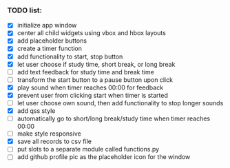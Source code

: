 ### TODO list: 

- [x] initialize app window
- [x] center all child widgets using vbox and hbox layouts
- [x] add placeholder buttons
- [x] create a timer function
- [x] add functionality to start, stop button
- [x] let user choose if study time, short break, or long break
- [ ] add text feedback for study time and break time
- [ ] transform the start button to a pause button upon click
- [x] play sound when timer reaches 00:00 for feedback
- [x] prevent user from clicking start when timer is started
- [ ] let user choose own sound, then add functionality to stop longer sounds
- [x] add qss style
- [ ] automatically go to short/long break/study time when timer reaches 00:00
- [ ] make style responsive
- [x] save all records to csv file
- [ ] put slots to a separate module called functions.py
- [ ] add github profile pic as the placeholder icon for the window